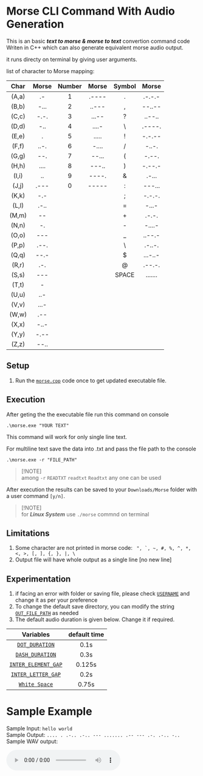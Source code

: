 # Morse CLI Command With Audio Generation 
This is an basic ***text to morse & morse to text*** convertion command code Writen in C++ which can also generate equivalent morse audio output.

it runs directy on terminal by giving user arguments.

list of character to Morse mapping: 

|Char|Morse|Number|Morse|Symbol|Morse
| :-----: | :-----: | :----:| :----:|:----:| :----:|
| (A,a) | .- |1|.----|. | .-.-.-|
| (B,b) | -... |2|..---|, | --..--|
| (C,c) | -.-. |3|...--|? | ..--..|
| (D,d) | -.. |4|....-|\ | .----.|
| (E,e) | .	   |5|.....|! | -.-.--|
| (F,f) | ..-. |6|-....|/ | -..-.|
| (G,g) | --. |7|--...|( | -.--.|
| (H,h) | .... |8|---..|) | -.--.-|
| (I,i) | .. |9|----.|& | .-...|
| (J,j) | .--- |0|-----|: | ---...|
| (K,k) | -.- ||| ; | -.-.-.|
| (L,l) | .-.. ||| = | -...-|
| (M,m) | -- ||| + | .-.-.|
| (N,n) | -. ||| - | -....-|
| (O,o) | --- ||| _ | ..--.-|
| (P,p) | .--. ||| \ | .-..-.|
| (Q,q) | --.- ||| $ | ...-..-|
| (R,r) | .-. ||| @ | .--.-.|
| (S,s) | --- ||| SPACE| .......|
| (T,t) | - |
| (U,u) | ..- |
| (V,v) | ...- |
| (W,w) | .-- |
| (X,x) | -..- |
| (Y,y) | -.-- |
| (Z,z) | --.. |


## Setup
1. Run the [`morse.cpp`](./morse.cpp) code once to get updated executable file. 

## Execution
After geting the the executable file run this command on console
```console
.\morse.exe "YOUR TEXT"
```
This command will work for only single line text.

For multiline text save the data into .txt and pass the file path to the console
```console
.\morse.exe -r "FILE_PATH"
```
>[!NOTE]\
>among `-r` `READTXT` `readtxt` `Readtxt` any one can be used

After execution the results can be saved to your `Downloads/Morse` folder with a user command `[y/n]`.

>[!NOTE]\
>for ***Linux System*** use `./morse` commnd on terminal


## Limitations 
1. Some character are not printed in morse code: ``` ", `, ~, #, %, ^, *, <, >, [, ], {, }, |, \```
2. Output file will have whole output as a single line [no new line]

## Experimentation
1. if facing an error with folder or saving file, please check [`USERNAME`](morse.cpp#L13) and change it as per your preference
2. To change the default save directory, you can modify the string [`OUT_FILE_PATH`](morse.cpp#L59) as needed
3. The default audio duration is given below. Change it if required.

|Variables|default time|
|:--:|:--:|
|[`DOT_DURATION`](audio_genrator.h#L16)| 0.1s|
|[`DASH_DURATION`](audio_genrator.h#L17)| 0.3s|
|[`INTER_ELEMENT_GAP`](audio_genrator.h#L18)| 0.125s|
|[`INTER_LETTER_GAP`](audio_genrator.h#L100)| 0.2s|
|[`White Space`](audio_genrator.h#L71)| 0.75s|

# Sample Example
Sample Input:  `hello world`<br>
Sample Output: `.... . .-.. .-.. --- ....... .-- --- .-. .-.. -..` <br>
Sample WAV output:<br>

<audio controls>
    <source src="https://raw.githubusercontent.com/shashank-s-adsule/CLI-Morse-code-generator-with-audio-generation/raw/refs/heads/main/assets/example.wav" type="audio/wav">
    Your browser Does Not support .WAV audio element
</audio>